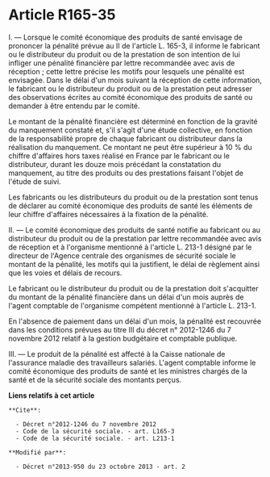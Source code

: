 # Article R165-35

I. ― Lorsque le comité économique des produits de santé envisage de prononcer la pénalité prévue au II de l'article L. 165-3,
il informe le fabricant ou le distributeur du produit ou de la prestation de son intention de lui infliger une pénalité
financière par lettre recommandée avec avis de réception ; cette lettre précise les motifs pour lesquels une pénalité est
envisagée. Dans le délai d'un mois suivant la réception de cette information, le fabricant ou le distributeur du produit ou
de la prestation peut adresser des observations écrites au comité économique des produits de santé ou demander à être entendu
par le comité. 

Le montant de la pénalité financière est déterminé en fonction de la gravité du manquement constaté et, s'il s'agit d'une
étude collective, en fonction de la responsabilité propre de chaque fabricant ou distributeur dans la réalisation du
manquement. Ce montant ne peut être supérieur à 10 % du chiffre d'affaires hors taxes réalisé en France par le fabricant ou
le distributeur, durant les douze mois précédant la constatation du manquement, au titre des produits ou des prestations
faisant l'objet de l'étude de suivi. 

Les fabricants ou les distributeurs du produit ou de la prestation sont tenus de déclarer au comité économique des produits
de santé les éléments de leur chiffre d'affaires nécessaires à la fixation de la pénalité. 

II. ― Le comité économique des produits de santé notifie au fabricant ou au distributeur du produit ou de la prestation par
lettre recommandée avec avis de réception et à l'organisme mentionné à l'article L. 213-1 désigné par le directeur de
l'Agence centrale des organismes de sécurité sociale le montant de la pénalité, les motifs qui la justifient, le délai de
règlement ainsi que les voies et délais de recours. 

Le fabricant ou le distributeur du produit ou de la prestation doit s'acquitter du montant de la pénalité financière dans un
délai d'un mois auprès de l'agent comptable de l'organisme compétent mentionné à l'article L. 213-1. 

En l'absence de paiement dans un délai d'un mois, la pénalité est recouvrée dans les conditions prévues au titre III du
décret n° 2012-1246 du 7 novembre 2012 relatif à la gestion budgétaire et comptable publique.

III. ― Le produit de la pénalité est affecté à la Caisse nationale de l'assurance maladie des travailleurs salariés. L'agent
comptable informe le comité économique des produits de santé et les ministres chargés de la santé et de la sécurité sociale
des montants perçus.

**Liens relatifs à cet article**

	**Cite**:

	  - Décret n°2012-1246 du 7 novembre 2012
	  - Code de la sécurité sociale. - art. L165-3
	  - Code de la sécurité sociale. - art. L213-1

	**Modifié par**:

	  - Décret n°2013-950 du 23 octobre 2013 - art. 2
